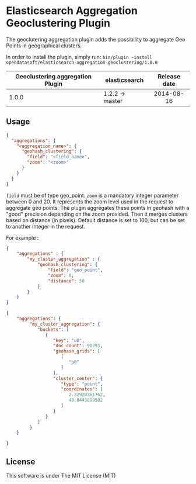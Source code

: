 Elasticsearch Aggregation Geoclustering Plugin
================================================


The geoclutering aggregation plugin adds the possibility to aggregate Geo Points in geographical clusters.

In order to install the plugin, simply run: `bin/plugin -install opendatasoft/elasticsearch-aggregation-geoclustering/1.0.0`

|   Geoclustering aggregation Plugin  | elasticsearch     | Release date |
|-------------------------------------|-------------------|:------------:|
| 1.0.0                               | 1.2.2 -> master   |  2014-08-16  |


Usage
-----

```json
{
  "aggregations": {
    "<aggregation_name>": {
      "geohash_clustering": {
        "field": "<field_name>",
        "zoom": "<zoom>"
      }
    }
  }
}
```

`field` must be of type geo_point.
`zoom` is a mandatory integer parameter between 0 and 20. It represents the zoom level used in the request to aggregate geo points.
The plugin aggregates these points in geohash with a "good" precision depending on the zoom provided. Then it merges clusters based on distance (in pixels).
Default distance is set to 100, but can be set to another integer in the request.

For example :

```json
{
    "aggregations" : {
        "my_cluster_aggregation" : {
            "geohash_clustering": {
                "field": "geo_point",
                "zoom": 0,
                "distance": 50
            }
        }
    }
}
```

```json
{
    "aggregations": {
         "my_cluster_aggregation": {
            "buckets": [
               {
                  "key": "u0",
                  "doc_count": 90293,
                  "geohash_grids": [
                     [
                        "u0"
                     ]
                  ],
                  "cluster_center": {
                     "type": "point",
                     "coordinates": [
                        2.32920361762,
                        48.8449899502
                     ]
                  }
               }
            ]
         }
    }

}
```

License
-------

This software is under The MIT License (MIT)